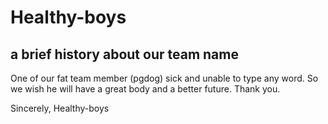 # Healthy-boys

## a brief history about our team name
One of our fat team member (pgdog) sick and unable to type any word. So we wish he will have a great body and a better future. 
Thank you.

Sincerely,
Healthy-boys
